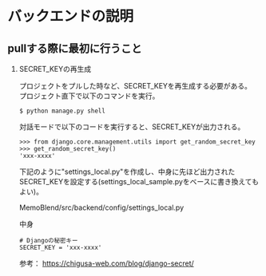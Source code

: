 # バックエンドの説明

## pullする際に最初に行うこと
1. SECRET_KEYの再生成

    プロジェクトをプルした時など、SECRET_KEYを再生成する必要がある。
    プロジェクト直下で以下のコマンドを実行。

    `$ python manage.py shell`

    対話モードで以下のコードを実行すると、SECRET_KEYが出力される。

    ```
    >>> from django.core.management.utils import get_random_secret_key
    >>> get_random_secret_key()
    'xxx-xxxx'
    ```

    下記のように"settings_local.py"を作成し、中身に先ほど出力されたSECRET_KEYを設定する(settings_local_sample.pyをベースに書き換えてもよい)。

    MemoBlend/src/backend/config/settings_local.py

    中身
    ```
    # Djangoの秘密キー
    SECRET_KEY = 'xxx-xxxx'
    ```

    参考：
    https://chigusa-web.com/blog/django-secret/

